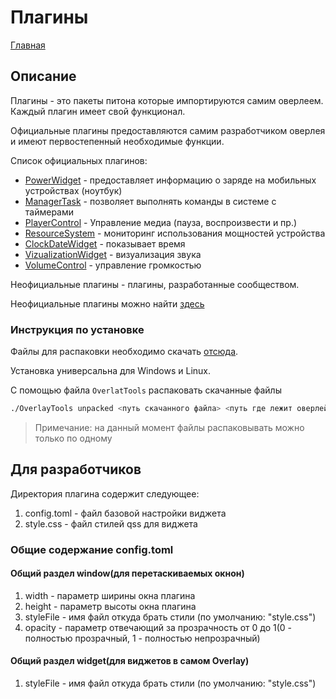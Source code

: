 # Плагины

[Главная](../README.md)

## Описание

Плагины - это пакеты питона которые импортируются самим оверлеем. Каждый плагин имеет свой функционал.

Официальные плагины предоставляются самим разработчиком оверлея и имеют первостепенный необходимые функции.

Список официальных плагинов:

- [PowerWidget](powerWidget.md) - предоставляет информацию о заряде на мобильных устройствах (ноутбук)
- [ManagerTask](managerTask.md) - позволяет выполнять команды в системе с таймерами
- [PlayerControl](playerControl.md) - Управление медиа (пауза, воспроизвести и пр.)
- [ResourceSystem](resourceSystem.md) - мониторинг использования мощностей устройства
- [ClockDateWidget](clockDateWidget.md) - показывает время
- [VizualizationWidget](vizualizationWidget.md) - визуализация звука
- [VolumeControl](volumeControl.md) - управление громкостью

Неофициальные плагины - плагины, разработанные сообществом.

Неофициальные плагины можно найти [здесь](https://t.me/+rg2AILQRge9mNWVi)

### Инструкция по установке

Файлы для распаковки необходимо скачать [отсюда](https://drive.google.com/drive/u/0/folders/1krYymVtzthpDsN-dCUZNO8fpSV-806km).

 Установка универсальна  для Windows и Linux.

С помощью файла `OverlatTools` распаковать скачанные файлы

```bash
./OverlayTools unpacked <путь скачанного файла> <путь где лежит оверлей>
```

> Примечание: на данный момент файлы распаковывать можно только по одному

## Для разработчиков

Директория плагина содержит следующее:

1. config.toml -  файл базовой настройки виджета
2. style.css - файл стилей qss для виджета

### Общие содержание config.toml

#### Общий раздел window(для перетаскиваемых окнон)

1. width - параметр ширины окна плагина
2. height - параметр высоты окна плагина
3. styleFile - имя файл откуда брать стили (по умолчанию: "style.css")
4. opacity - параметр отвечающий за прозрачность от 0 до 1(0 - полностью прозрачный, 1 - полностью непрозрачный)

#### Общий раздел widget(для виджетов в самом Overlay)

1. styleFile - имя файл откуда брать стили (по умолчанию: "style.css")

